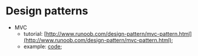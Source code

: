 # Design patterns

- MVC
  - tutorial: [http://www.runoob.com/design-pattern/mvc-pattern.html](http://www.runoob.com/design-pattern/mvc-pattern.html);
  - example: [code](./code/mvc);
